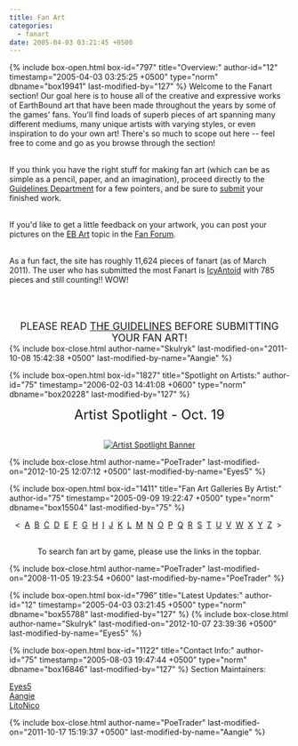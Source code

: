 ```yaml
---
title: Fan Art
categories:
  - fanart
date: 2005-04-03 03:21:45 +0500
---
```

{% include box-open.html box-id="797" title="Overview:" author-id="12" timestamp="2005-04-03 03:25:25 +0500" type="norm" dbname="box19941" last-modified-by="127" %}
Welcome to the Fanart section!  Our goal here is to house all of the creative and expressive works of EarthBound art that have been made throughout the years by some of the games' fans.  You'll find loads of superb pieces of art spanning many different mediums, many unique artists with varying styles, or even inspiration to do your own art!  There's so much to scope out here -- feel free to come and go as you browse through the section!<br /><br />

If you think you have the right stuff for making fan art (which can be as simple as a pencil, paper, and an imagination), proceed directly to the <a href="http://starmen.net/fanart/guidelines.php">Guidelines Department</a> for a few pointers, and be sure to <a href="http://starmen.net/submit/">submit</a> your finished work.<br /><br />

If you'd like to get a little feedback on your artwork, you can post your pictures on the <a href="http://forum.starmen.net/forum/Fan/Forum/MOTHER-1-2-3-October-collection/page/1#post1780592">EB Art</a> topic in the <a href="http://forum.starmen.net/forum/Fan/Forum">Fan Forum</a>.<br /><br />

As a fun fact, the site has roughly 11,624 pieces of fanart (as of March 2011). The user who has submitted the most Fanart is   <a href="http://forum.starmen.net/members/icyantoid">IcyAntoid</a> with 785 pieces and still counting!! WOW! <br /><br /> <br /><br />

<center><font size="+1">PLEASE READ <a href="/fanart/guidelines.php">THE GUIDELINES</a> BEFORE SUBMITTING YOUR FAN ART!</font></center>
{% include box-close.html author-name="Skulryk" last-modified-on="2011-10-08 15:42:38 +0500" last-modified-by-name="Aangie" %}

{% include box-open.html box-id="1827" title="Spotlight on Artists:" author-id="75" timestamp="2006-02-03 14:41:08 +0600" type="norm" dbname="box20228" last-modified-by="127" %}
<center><font size="+2">Artist Spotlight - Oct. 19</font><br /><br />

<a href="/fanart/artistspotlight/"><img src="http://starmen.net/fanart/artistspotlight/superLARK.png" border="0" alt="Artist Spotlight Banner" /></a></center>
{% include box-close.html author-name="PoeTrader" last-modified-on="2012-10-25 12:07:12 +0500" last-modified-by-name="Eyes5" %}

{% include box-open.html box-id="1411" title="Fan Art Galleries By Artist:" author-id="75" timestamp="2005-09-09 19:22:47 +0500" type="norm" dbname="box15504" last-modified-by="75" %}
<center>&lt;&nbsp;
<a href="/fanart/galleries.php?ret=nothing&box36456FirstLetter=A">A</a>&nbsp;
<a href="/fanart/galleries.php?ret=nothing&box36456FirstLetter=B">B</a>&nbsp;
<a href="/fanart/galleries.php?ret=nothing&box36456FirstLetter=C">C</a>&nbsp;
<a href="/fanart/galleries.php?ret=nothing&box36456FirstLetter=D">D</a>&nbsp;
<a href="/fanart/galleries.php?ret=nothing&box36456FirstLetter=E">E</a>&nbsp;
<a href="/fanart/galleries.php?ret=nothing&box36456FirstLetter=F">F</a>&nbsp;
<a href="/fanart/galleries.php?ret=nothing&box36456FirstLetter=G">G</a>&nbsp;
<a href="/fanart/galleries.php?ret=nothing&box36456FirstLetter=H">H</a>&nbsp;
<a href="/fanart/galleries.php?ret=nothing&box36456FirstLetter=I">I</a>&nbsp;
<a href="/fanart/galleries.php?ret=nothing&box36456FirstLetter=J">J</a>&nbsp;
<a href="/fanart/galleries.php?ret=nothing&box36456FirstLetter=K">K</a>&nbsp;
<a href="/fanart/galleries.php?ret=nothing&box36456FirstLetter=L">L</a>&nbsp;
<a href="/fanart/galleries.php?ret=nothing&box36456FirstLetter=M">M</a>&nbsp;
<a href="/fanart/galleries.php?ret=nothing&box36456FirstLetter=N">N</a>&nbsp;
<a href="/fanart/galleries.php?ret=nothing&box36456FirstLetter=O">O</a>&nbsp;
<a href="/fanart/galleries.php?ret=nothing&box36456FirstLetter=P">P</a>&nbsp;
<a href="/fanart/galleries.php?ret=nothing&box36456FirstLetter=Q">Q</a>&nbsp;
<a href="/fanart/galleries.php?ret=nothing&box36456FirstLetter=R">R</a>&nbsp;
<a href="/fanart/galleries.php?ret=nothing&box36456FirstLetter=S">S</a>&nbsp;
<a href="/fanart/galleries.php?ret=nothing&box36456FirstLetter=T">T</a>&nbsp;
<a href="/fanart/galleries.php?ret=nothing&box36456FirstLetter=U">U</a>&nbsp;
<a href="/fanart/galleries.php?ret=nothing&box36456FirstLetter=V">V</a>&nbsp;
<a href="/fanart/galleries.php?ret=nothing&box36456FirstLetter=W">W</a>&nbsp;
<a href="/fanart/galleries.php?ret=nothing&box36456FirstLetter=X">X</a>&nbsp;
<a href="/fanart/galleries.php?ret=nothing&box36456FirstLetter=Y">Y</a>&nbsp;
<a href="/fanart/galleries.php?ret=nothing&box36456FirstLetter=Z">Z</a>&nbsp;
&gt;&nbsp;<br /><br />

To search fan art by game, please use the links in the topbar.</center>
{% include box-close.html author-name="PoeTrader" last-modified-on="2008-11-05 19:23:54 +0600" last-modified-by-name="PoeTrader" %}

{% include box-open.html box-id="796" title="Latest Updates:" author-id="12" timestamp="2005-04-03 03:21:45 +0500" type="norm" dbname="box55788" last-modified-by="127" %}
<navigator section="date" display="no" group="Fanart" quantity="16" /><displaytor mode="list" />
{% include box-close.html author-name="Skulryk" last-modified-on="2012-10-07 23:39:36 +0500" last-modified-by-name="Eyes5" %}

{% include box-open.html box-id="1122" title="Contact Info:" author-id="75" timestamp="2005-08-03 19:47:44 +0500" type="norm" dbname="box16846" last-modified-by="127" %}
<table1 />
Section Maintainers:<br />

<table2 />
<a href="http://forum.starmen.net/members/Eyes5">Eyes5</a><br />
<a href="http://forum.starmen.net/members/Aangie">Aangie</a> <br />
<a href="http://forum.starmen.net/members/9125">LitoNico</a>
<table3 />

{% include box-close.html author-name="PoeTrader" last-modified-on="2011-10-17 15:19:37 +0500" last-modified-by-name="Aangie" %}
